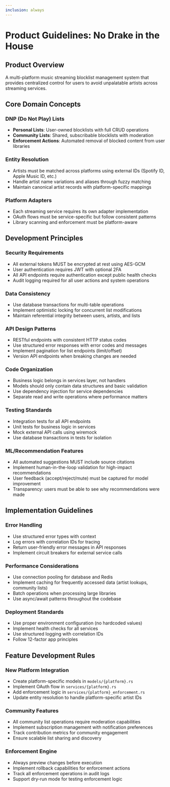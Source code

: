 ```yaml
---
inclusion: always
---
```


# Product Guidelines: No Drake in the House

## Product Overview

A multi-platform music streaming blocklist management system that provides centralized control for users to avoid unpalatable artists across streaming services.

## Core Domain Concepts

### DNP (Do Not Play) Lists
- **Personal Lists**: User-owned blocklists with full CRUD operations
- **Community Lists**: Shared, subscribable blocklists with moderation
- **Enforcement Actions**: Automated removal of blocked content from user libraries

### Entity Resolution
- Artists must be matched across platforms using external IDs (Spotify ID, Apple Music ID, etc.)
- Handle artist name variations and aliases through fuzzy matching
- Maintain canonical artist records with platform-specific mappings

### Platform Adapters
- Each streaming service requires its own adapter implementation
- OAuth flows must be service-specific but follow consistent patterns
- Library scanning and enforcement must be platform-aware

## Development Principles

### Security Requirements
- All external tokens MUST be encrypted at rest using AES-GCM
- User authentication requires JWT with optional 2FA
- All API endpoints require authentication except public health checks
- Audit logging required for all user actions and system operations

### Data Consistency
- Use database transactions for multi-table operations
- Implement optimistic locking for concurrent list modifications
- Maintain referential integrity between users, artists, and lists

### API Design Patterns
- RESTful endpoints with consistent HTTP status codes
- Use structured error responses with error codes and messages
- Implement pagination for list endpoints (limit/offset)
- Version API endpoints when breaking changes are needed

### Code Organization
- Business logic belongs in services layer, not handlers
- Models should only contain data structures and basic validation
- Use dependency injection for service dependencies
- Separate read and write operations where performance matters

### Testing Standards
- Integration tests for all API endpoints
- Unit tests for business logic in services
- Mock external API calls using wiremock
- Use database transactions in tests for isolation

### ML/Recommendation Features
- All automated suggestions MUST include source citations
- Implement human-in-the-loop validation for high-impact recommendations
- User feedback (accept/reject/mute) must be captured for model improvement
- Transparency: users must be able to see why recommendations were made

## Implementation Guidelines

### Error Handling
- Use structured error types with context
- Log errors with correlation IDs for tracing
- Return user-friendly error messages in API responses
- Implement circuit breakers for external service calls

### Performance Considerations
- Use connection pooling for database and Redis
- Implement caching for frequently accessed data (artist lookups, community lists)
- Batch operations when processing large libraries
- Use async/await patterns throughout the codebase

### Deployment Standards
- Use proper environment configuration (no hardcoded values)
- Implement health checks for all services
- Use structured logging with correlation IDs
- Follow 12-factor app principles

## Feature Development Rules

### New Platform Integration
- Create platform-specific models in `models/{platform}.rs`
- Implement OAuth flow in `services/{platform}.rs`
- Add enforcement logic in `services/{platform}_enforcement.rs`
- Update entity resolution to handle platform-specific artist IDs

### Community Features
- All community list operations require moderation capabilities
- Implement subscription management with notification preferences
- Track contribution metrics for community engagement
- Ensure scalable list sharing and discovery

### Enforcement Engine
- Always preview changes before execution
- Implement rollback capabilities for enforcement actions
- Track all enforcement operations in audit logs
- Support dry-run mode for testing enforcement logic